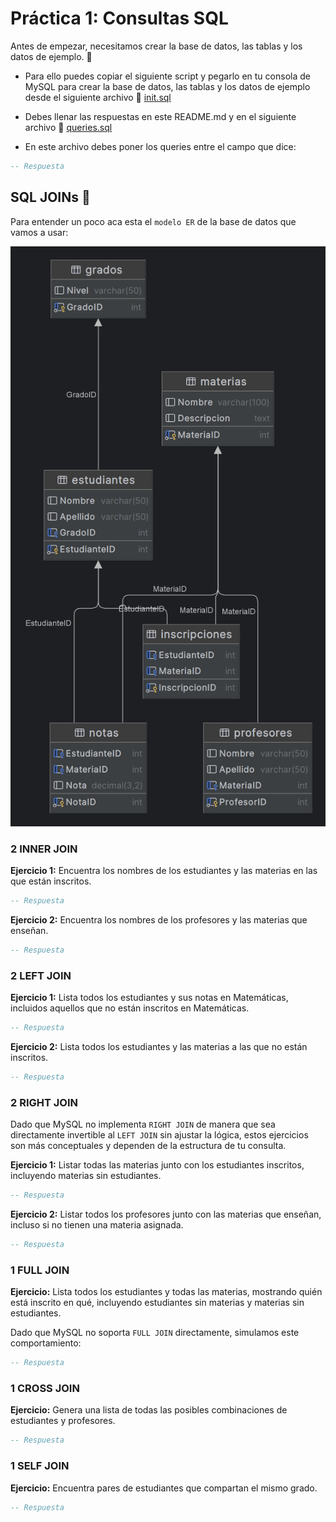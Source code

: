 # Práctica 1: Consultas SQL 
Antes de empezar, necesitamos crear la base de datos, las tablas y los datos de ejemplo. 🚀

- Para ello puedes copiar el siguiente script y pegarlo en tu consola de MySQL para crear la base de datos, las tablas y los datos de ejemplo desde el siguiente archivo 📄 [init.sql](/practicas/practica1/scripts/init.sql)

- Debes llenar las respuestas en este README.md y en el siguiente archivo 📄 [queries.sql](/practicas/practica1/scripts/queries.sql)

- En este archivo debes poner los queries entre el campo que dice:
```sql
-- Respuesta
```

## SQL JOINs 🤝
Para entender un poco aca esta el `modelo ER` de la base de datos que vamos a usar:

![Modelo ER](/practicas/practica1/imgs/escuelaER.png)

### 2 INNER JOIN

**Ejercicio 1:**
Encuentra los nombres de los estudiantes y las materias en las que están inscritos.

```sql
-- Respuesta
```

**Ejercicio 2:**
Encuentra los nombres de los profesores y las materias que enseñan.

```sql
-- Respuesta
```

### 2 LEFT JOIN

**Ejercicio 1:**
Lista todos los estudiantes y sus notas en Matemáticas, incluidos aquellos que no están inscritos en Matemáticas.

```sql
-- Respuesta
```

**Ejercicio 2:**
Lista todos los estudiantes y las materias a las que no están inscritos.

```sql
-- Respuesta
```

### 2 RIGHT JOIN

Dado que MySQL no implementa `RIGHT JOIN` de manera que sea directamente invertible al `LEFT JOIN` sin ajustar la lógica, estos ejercicios son más conceptuales y dependen de la estructura de tu consulta.

**Ejercicio 1:**
Listar todas las materias junto con los estudiantes inscritos, incluyendo materias sin estudiantes.

```sql
-- Respuesta
```

**Ejercicio 2:**
Listar todos los profesores junto con las materias que enseñan, incluso si no tienen una materia asignada.

```sql
-- Respuesta
```

### 1 FULL JOIN

**Ejercicio:**
Lista todos los estudiantes y todas las materias, mostrando quién está inscrito en qué, incluyendo estudiantes sin materias y materias sin estudiantes.

Dado que MySQL no soporta `FULL JOIN` directamente, simulamos este comportamiento:

```sql
-- Respuesta
```

### 1 CROSS JOIN

**Ejercicio:**
Genera una lista de todas las posibles combinaciones de estudiantes y profesores.

```sql
-- Respuesta
```

### 1 SELF JOIN

**Ejercicio:**
Encuentra pares de estudiantes que compartan el mismo grado.

```sql
-- Respuesta
```